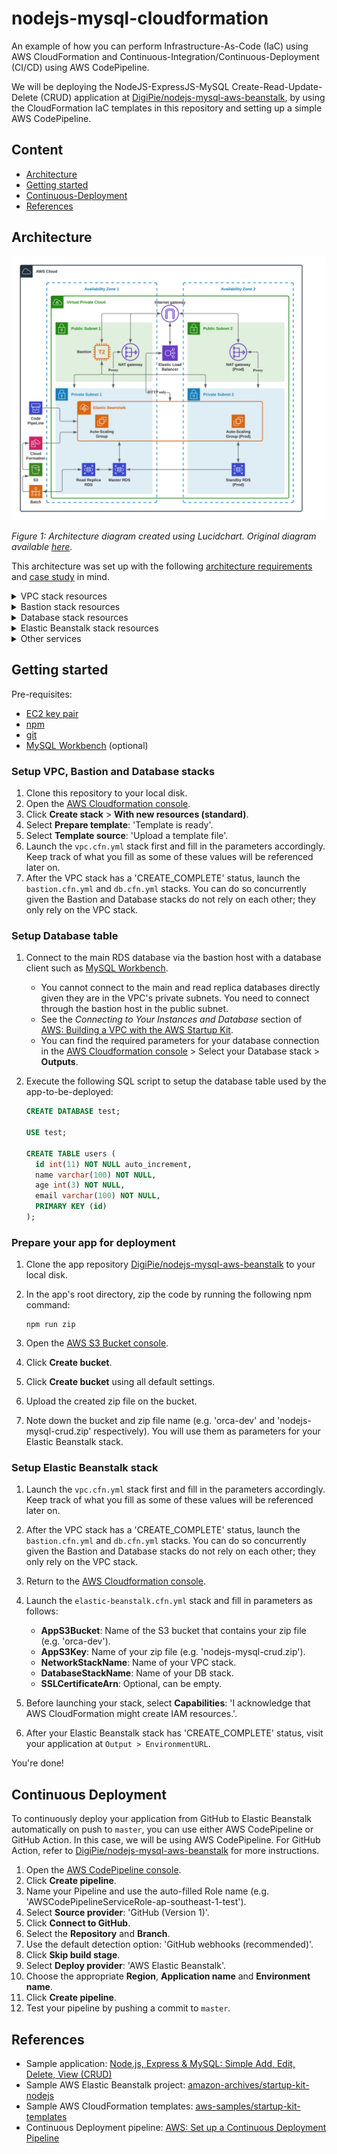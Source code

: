 # nodejs-mysql-cloudformation

An example of how you can perform Infrastructure-As-Code (IaC) using AWS CloudFormation and Continuous-Integration/Continuous-Deployment (CI/CD) using AWS CodePipeline.

We will be deploying the NodeJS-ExpressJS-MySQL Create-Read-Update-Delete (CRUD) application at [DigiPie/nodejs-mysql-aws-beanstalk](https://github.com/DigiPie/nodejs-mysql-aws-beanstalk), by using the CloudFormation IaC templates in this repository and setting up a simple AWS CodePipeline.

## Content

- [Architecture](#architecture)
- [Getting started](#getting-started)
- [Continuous-Deployment](#continuous-deployment)
- [References](#references)

## Architecture

![Architecture diagram](architecture_diagram.png "Architecture diagram")

_Figure 1: Architecture diagram created using Lucidchart. Original diagram available [here](https://lucid.app/invitations/accept/fd990180-b2a9-4089-81ce-3f4758d11c42)._

This architecture was set up with the following [architecture requirements](https://github.com/DigiPie/nodejs-mysql-cloudformation/issues/1) and [case study](https://gist.github.com/houdinisparks/b8dcd1d2b5b1179b45b0afe68351e027) in mind.

<details>
	<summary>VPC stack resources</summary>

- VPC
- Public Subnet 1 and 2: Resources inside are visible to the Internet
- Private Subnet 1 and 2: Resources can only be reached from other resources within the VPC
- Internet Gateway: Used by resources in the Public Subnet 1 and 2 for Internet-access
- NAT Gateway(s): Used as a proxy by resources in Private Subnet 1 and 2 (one NAT Gateway per AZ for Production)
- Bastion Security Group: Used by the Bastion stack
- Database Security Group: Used by the Database stack
- ELB and App Security Groups: Use by the Elastic Beanstalk stack

</details>

<details>
	<summary>Bastion stack resources</summary>

- Bastion Host: An EC2 instance in the Public Subnet 1
- Cloudwatch Alarms: For detecting invalid SSH attempts

</details>

<details>
	<summary>Database stack resources</summary>

- Master Database: Master RDS instance used for storing application data (Note: in a real-world scenario, use Amazon Aurora instead, which is sadly not in free-tier)
- Read Replica: Read Replica RDS instance used for heavy read operations on the database
- Standby Database: Standby RDS instance in the other Private Subnet/Availability Zone (AZ) for redudancy sake (only for Production)
- Database Subnet Group: For association with VPC Private Subnet 1 and 2

</details>

<details>
	<summary>Elastic Beanstalk stack resources</summary>

- Elastic Beanstalk Application
- Elastic Beanstalk Environment
- Auto-Scaling Group(s): Automatic scaling based on CPU utilization (2 ASGs in both AZ for Production)
- Elastic Load Balancer: Only allows HTTP traffic; can be configured to be Network Load Balancer (Layer-4) or Application Load Balancer (Layer-7)

</details>

<details>
	<summary>Other services</summary>

- S3 Bucket: 
    - Used to store the initial app to be deployed to Elastic Beanstalk when the CloudFormation stack is built
    - Used to store reports generated by the Batch Job
- CodePipeline Pipeline: Used to continuously deploy the updated app from a GitHub repository to Elastic Beanstalk
- Batch Job: Used for daily generation of reports which incur heavy read operations; reads from the Read Replica to mitigate impact on Master Database

</details>

## Getting started

Pre-requisites:

- [EC2 key pair](https://docs.aws.amazon.com/AWSEC2/latest/UserGuide/ec2-key-pairs.html)
- [npm](https://www.npmjs.com/get-npm)
- [git](https://git-scm.com/book/en/v2/Getting-Started-Installing-Git/)
- [MySQL Workbench](https://www.mysql.com/products/workbench/) (optional)

### Setup VPC, Bastion and Database stacks

1. Clone this repository to your local disk.
1. Open the [AWS Cloudformation console](https://console.aws.amazon.com/cloudformation).
1. Click **Create stack** > **With new resources (standard)**.
1. Select **Prepare template**: 'Template is ready'.
1. Select **Template source**: 'Upload a template file'.
1. Launch the `vpc.cfn.yml` stack first and fill in the parameters accordingly. Keep track of what you fill as some of these values will be referenced later on.
1. After the VPC stack has a 'CREATE_COMPLETE' status, launch the `bastion.cfn.yml` and `db.cfn.yml` stacks. You can do so concurrently given the Bastion and Database stacks do not rely on each other; they only rely on the VPC stack.

### Setup Database table

1. Connect to the main RDS database via the bastion host with a database client such as [MySQL Workbench](https://www.mysql.com/products/workbench/). 
    - You cannot connect to the main and read replica databases directly given they are in the VPC's private subnets. You need to connect through the bastion host in the public subnet. 
    - See the _Connecting to Your Instances and Database_ section of [AWS: Building a VPC with the AWS Startup Kit](https://aws.amazon.com/blogs/startups/building-a-vpc-with-the-aws-startup-kit/).
    - You can find the required parameters for your database connection in the [AWS Cloudformation console](https://console.aws.amazon.com/cloudformation) > Select your Database stack > **Outputs**.
1. Execute the following SQL script to setup the database table used by the app-to-be-deployed:

    ```sql
    CREATE DATABASE test;

    USE test;

    CREATE TABLE users (
      id int(11) NOT NULL auto_increment,
      name varchar(100) NOT NULL,
      age int(3) NOT NULL,
      email varchar(100) NOT NULL,
      PRIMARY KEY (id)
    );
    ```

### Prepare your app for deployment

1. Clone the app repository [DigiPie/nodejs-mysql-aws-beanstalk](https://github.com/DigiPie/nodejs-mysql-aws-beanstalk) to your local disk.
1. In the app's root directory, zip the code by running the following npm command:

    ```shell
    npm run zip
    ```

1. Open the [AWS S3 Bucket console](https://s3.console.aws.amazon.com/s3/home).
1. Click **Create bucket**.
1. Click **Create bucket** using all default settings.
1. Upload the created zip file on the bucket.
1. Note down the bucket and zip file name (e.g. 'orca-dev' and 'nodejs-mysql-crud.zip' respectively). You will use them as parameters for your Elastic Beanstalk stack.

### Setup Elastic Beanstalk stack

1. Launch the `vpc.cfn.yml` stack first and fill in the parameters accordingly. Keep track of what you fill as some of these values will be referenced later on.
1. After the VPC stack has a 'CREATE_COMPLETE' status, launch the `bastion.cfn.yml` and `db.cfn.yml` stacks. You can do so concurrently given the Bastion and Database stacks do not rely on each other; they only rely on the VPC stack.

1. Return to the [AWS Cloudformation console](https://console.aws.amazon.com/cloudformation).
1. Launch the `elastic-beanstalk.cfn.yml` stack and fill in parameters as follows:

      - **AppS3Bucket**: Name of the S3 bucket that contains your zip file (e.g. 'orca-dev').
      - **AppS3Key**: Name of your zip file (e.g. 'nodejs-mysql-crud.zip').
      - **NetworkStackName**: Name of your VPC stack.
      - **DatabaseStackName**: Name of your DB stack.
      - **SSLCertificateArn**: Optional, can be empty.
1. Before launching your stack, select **Capabilities**: 'I acknowledge that AWS CloudFormation might create IAM resources.'.
1. After your Elastic Beanstalk stack has 'CREATE_COMPLETE' status, visit your application at `Output > EnvironmentURL`.

You're done!

## Continuous Deployment

To continuously deploy your application from GitHub to Elastic Beanstalk automatically on push to `master`, you can use either AWS CodePipeline or GitHub Action. In this case, we will be using AWS CodePipeline. For GitHub Action, refer to [DigiPie/nodejs-mysql-aws-beanstalk](https://github.com/DigiPie/nodejs-mysql-aws-beanstalk) for more instructions.

1. Open the [AWS CodePipeline console](http://console.aws.amazon.com/codepipeline).
1. Click **Create pipeline**.
1. Name your Pipeline and use the auto-filled Role name (e.g. 'AWSCodePipelineServiceRole-ap-southeast-1-test').
1. Select **Source provider**: 'GitHub (Version 1)'.
1. Click **Connect to GitHub**.
1. Select the **Repository** and **Branch**.
1. Use the default detection option: 'GitHub webhooks (recommended)'.
1. Click **Skip build stage**.
1. Select **Deploy provider**: 'AWS Elastic Beanstalk'.
1. Choose the appropriate **Region**, **Application name** and **Environment name**.
1. Click **Create pipeline**.
1. Test your pipeline by pushing a commit to `master`.

## References

- Sample application: [Node.js, Express & MySQL: Simple Add, Edit, Delete, View (CRUD)](http://blog.chapagain.com.np/node-js-express-mysql-simple-add-edit-delete-view-crud/)
- Sample AWS Elastic Beanstalk project: [amazon-archives/startup-kit-nodejs](https://github.com/amazon-archives/startup-kit-nodejs)
- Sample AWS CloudFormation templates: [aws-samples/startup-kit-templates](https://github.com/aws-samples/startup-kit-templates)
- Continuous Deployment pipeline: [AWS: Set up a Continuous Deployment Pipeline](https://aws.amazon.com/getting-started/hands-on/continuous-deployment-pipeline/)
